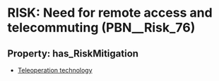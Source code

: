 # RISK: __Need for remote access and telecommuting__ (PBN__Risk_76)

## Property: has_RiskMitigation

* [Teleoperation technology](PBN__RiskMitigation_91)

